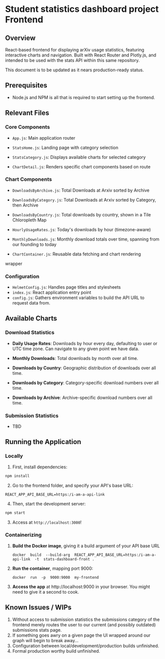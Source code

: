 
# Student statistics dashboard project Frontend

  

## Overview

  

React-based frontend for displaying arXiv usage statistics, featuring interactive charts and navigation. Built with React Router and Plotly.js, and intended to be used with the stats API within this same repository.

  

This document is to be updated as it nears production-ready status.

  

## Prerequisites

  

- Node.js and NPM is all that is required to start setting up the frontend.

  

## Relevant Files

  

### Core Components

-  `App.js`: Main application router

-  `StatsHome.js`: Landing page with category selection

-  `StatsCategory.js`: Displays available charts for selected category

-  `ChartDetail.js`: Renders specific chart components based on route

  

### Chart Components

-  `DownloadsByArchive.js`: Total Downloads at Arxiv sorted by Archive

-  `DownloadsByCategory.js`: Total Downloads at Arxiv sorted by Category, then Archive

-  `DownloadsByCountry.js`: Total downloads by country, shown in a Tile Chloropleth Map

-  `HourlyUsageRates.js`: Today's downloads by hour (timezone-aware)

-  `MonthlyDownloads.js`: Monthly download totals over time, spanning from our founding to today

-  `ChartContainer.js`: Reusable data fetching and chart rendering

wrapper

  

### Configuration

-  `HelmetConfig.js`: Handles page titles and stylesheets
-  `index.js`: React application entry point
- `config.js`: Gathers environment variables to build the API URL to request data from. 

  
  

## Available Charts

  

### Download Statistics

-  **Daily Usage Rates**: Downloads by hour every day, defaulting to user or UTC time zone. Can navigate to any given point we have data. 

-  **Monthly Downloads**: Total downloads by month over all time.

-  **Downloads by Country**: Geographic distribution of downloads over all time.

-  **Downloads by Category**: Category-specific download numbers over all time.

-  **Downloads by Archive**: Archive-specific download numbers over all time.

  

### Submission Statistics

- TBD

  

## Running the Application

  

### Locally

1. First, install dependencies:

```bash
npm install
```

2. Go to the frontend folder, and specify your API's base URL: 
```
REACT_APP_API_BASE_URL=https:/i-am-a-api-link
```
4. Then, start the development server:

```bash 
npm start
```

3. Access at `http://localhost:3000`!

  

### Containerizing

1.  **Build the Docker image**, giving it a build argument of your API base URL
    
    ```docker  build  --build-arg  REACT_APP_API_BASE_URL=https:/i-am-a-api-link  -t  stats-dashboard-front .```
    
2.  **Run the container**, mapping port 9000:
    
    ```docker  run  -p  9000:9000  my-frontend```
    
3.  **Access the app**  at  http://localhost:9000  in your browser. You might need to give it a second to cook.
    



  

## Known Issues / WIPs
1. Without access to submission statistics the submissions category of the frontend merely routes the user to our current (and possibly outdated) submissions stats page. 
2. If something goes awry on a given page the UI wrapped around our graph will begin to break away...
3. Configuration between local/development/production builds unfinished.
4. Formal production worthy build unfinished. 